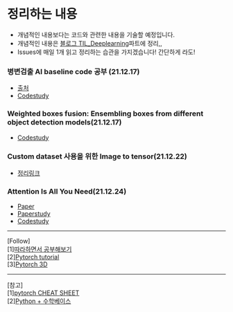 
# 정리하는 내용
- 개념적인 내용보다는 코드와 관련한 내용을 기술할 예정입니다.
- 개념적인 내용은 [블로그 TIL_Deeplearning](https://1ch0.tistory.com/category/TIL/DeepLearning)파트에 정리,,
- Issues에 매일 1개 읽고 정리하는 습관을 가지겠습니다! 간단하게 라도!


### 병변검출 AI baseline code 공부 (21.12.17)  
- [출처](https://dacon.io/competitions/official/235855/codeshare/3725?page=1&dtype=recent)
- [Codestudy](https://github.com/ChaeChae0505/TIL_Deeplearning/tree/main/ObjectDetection_211217)

### Weighted boxes fusion: Ensembling boxes from different object detection models(21.12.17)
- [Codestudy](https://github.com/ChaeChae0505/TIL_Deeplearning/tree/main/WBF_211217)

### Custom dataset 사용을 위한 Image to tensor(21.12.22)
- [정리링크](/Module/ImagetoTensor)

### Attention Is All You Need(21.12.24)
- [Paper](https://arxiv.org/pdf/1706.03762.pdf)  
- [Paperstudy]()
- [Codestudy]()
---
[Follow]  
[1][따라하면서 공부해보기](https://sseunghyuns.github.io/archives/)  
[2][Pytorch tutorial](https://github.com/yunjey/pytorch-tutorial)  
[3][Pytorch 3D](https://github.com/facebookresearch/pytorch3d)
    
      
        
        
---
[참고]  
[1][pytorch CHEAT SHEET](https://pytorch.org/tutorials/beginner/ptcheat.html)  
[2][Python + 수학베이스 ](https://datascienceschool.net/02%20mathematics/08.02%20%EB%B2%A0%EB%A5%B4%EB%88%84%EC%9D%B4%EB%B6%84%ED%8F%AC%EC%99%80%20%EC%9D%B4%ED%95%AD%EB%B6%84%ED%8F%AC.html)
